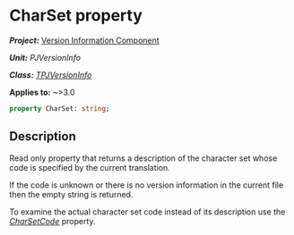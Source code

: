 # CharSet property

***Project:*** [Version Information Component](../API.md)

***Unit:*** _PJVersionInfo_

***Class:*** [_TPJVersionInfo_](./TPJVersionInfo.md)

**Applies to:** ~>3.0

```pascal
property CharSet: string;
```

## Description

Read only property that returns a description of the character set whose code is specified by the current translation.

If the code is unknown or there is no version information in the current file then the empty string is returned.

To examine the actual character set code instead of its description use the [_CharSetCode_](./TPJVersionInfo-CharSetCode.md) property.
